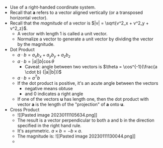 - Use of a right-handed coordinate system.
- Recall that **a** refers to a vector aligned vertically (or a transposed horizontal vector).
- Recall that the *magnitude* of a vector is $|v| = \sqrt{v^2_x + v^2_y + v^2_z}$.
	- A vector with length 1 is called a unit vector.
	- Normalize a vector to generate a unit vector by dividing the vector by the magnitude.
- Dot Product
	- $a \cdot b = a_xb_x + a_yb_y + a_zb_z$ 
	- $a \cdot b = |a||b|\cos{\theta}$ 
		- Caveat: angle between two vectors is $\theta = \cos^{-1}(\frac{a \cdot b} {|a||b|})$ 
	- $a \cdot b = a^Tb$
	- If the dot product is positive, it's an acute angle between the vectors
		- negative means obtuse
		- and 0 indicates a right angle
	- If one of the vectors **u** has length one, then the dot product with vector **a** is the length of the "projection" of **a** onto **u**.
- Cross Product
	- ![[Pasted image 20230111105634.png]]
	- The result is a vector perpendicular to both a and b in the direction specified in the right hand rule.
	- It's asymmetric.  $a \times b = -b \times a$.
	- The magnitude is: ![[Pasted image 20230111130044.png]]
	- 